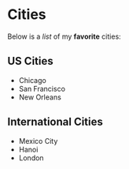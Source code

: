 # Cities

Below is a _list_ of my **favorite** cities:

## US Cities
- Chicago
- San Francisco
- New Orleans

## International Cities
- Mexico City
- Hanoi
- London
